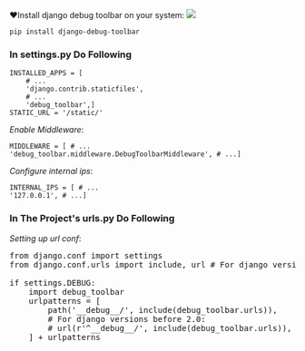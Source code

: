 
:heart:Install django debug toolbar on your system:   [![](https://img.shields.io/badge/pip-django__toolbar-yellowgreen.svg)](https://pypi.org/project/django-debug-toolbar/)

<code>pip install django-debug-toolbar</code>
<h3>In settings.py Do Following</h3>
<code><pre>INSTALLED_APPS = [
    # ...
    'django.contrib.staticfiles',
    # ...
    'debug_toolbar',]
STATIC_URL = '/static/'
</pre></code>

*Enable Middleware*:
<code><pre>MIDDLEWARE = [
    # ...
    'debug_toolbar.middleware.DebugToolbarMiddleware',
    # ...]
</pre></code>

*Configure internal ips*:
<code><pre>INTERNAL_IPS = [
    # ...
    '127.0.0.1',
    # ...]
</pre></code>

<h3>In The Project's urls.py Do Following</h3>

_Setting up url conf_:
<pre>
from django.conf import settings
from django.conf.urls import include, url # For django versions before 2.0from django.urls import include, path # For django versions from 2.0 and up 

if settings.DEBUG:
    import debug_toolbar
    urlpatterns = [
        path('__debug__/', include(debug_toolbar.urls)),
        # For django versions before 2.0:
        # url(r'^__debug__/', include(debug_toolbar.urls)),
    ] + urlpatterns
</pre>
